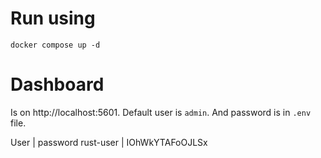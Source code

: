# Run using

```
docker compose up -d
```

# Dashboard

Is on http://localhost:5601. Default user is `admin`. And password is in
`.env` file. 

User      | password
rust-user | IOhWkYTAFoOJLSx
